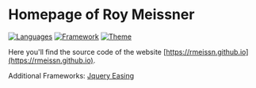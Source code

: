 Homepage of Roy Meissner
=================
[![Languages](https://img.shields.io/badge/languages-HTML+Javascript+CSS-blue.svg)]()
[![Framework](https://img.shields.io/badge/frameworks-Bootstrap+Jquery-blue.svg)](http://getbootstrap.com/)
[![Theme](https://img.shields.io/badge/theme-Agency-blue.svg)](http://startbootstrap.com/template-overviews/agency/)

Here you'll find the source code of the website [https://rmeissn.github.io](https://rmeissn.github.io).

Additional Frameworks: [Jquery Easing](http://gsgd.co.uk/sandbox/jquery/easing/)
